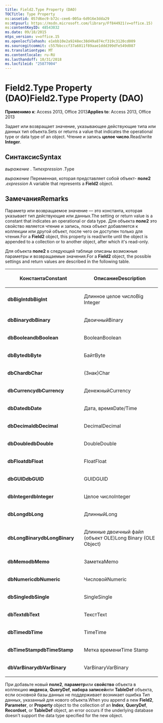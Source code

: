 ```yaml
---
title: Field2.Type Property (DAO)
TOCTitle: Type Property
ms:assetid: 057d6ec9-b72c-cee6-005a-6d916e3dda29
ms:mtpsurl: https://msdn.microsoft.com/library/Ff844921(v=office.15)
ms:contentKeyID: 48543032
ms.date: 09/18/2015
mtps_version: v=office.15
ms.openlocfilehash: e1ebb10e2a9248ec38d49a874cf319c3120cd009
ms.sourcegitcommit: c557bbcccf37a6011f89aae1ddd399dfe549d087
ms.translationtype: MT
ms.contentlocale: ru-RU
ms.lasthandoff: 10/31/2018
ms.locfileid: "25877004"
---
```

# <a name="field2type-property-dao"></a><span data-ttu-id="f0544-102">Field2.Type Property (DAO)</span><span class="sxs-lookup"><span data-stu-id="f0544-102">Field2.Type Property (DAO)</span></span>


<span data-ttu-id="f0544-103">**Применимо к**: Access 2013, Office 2013</span><span class="sxs-lookup"><span data-stu-id="f0544-103">**Applies to**: Access 2013, Office 2013</span></span>

<span data-ttu-id="f0544-104">Задает или возвращает значение, указывающее действующие типа или данных тип объекта.</span><span class="sxs-lookup"><span data-stu-id="f0544-104">Sets or returns a value that indicates the operational type or data type of an object.</span></span> <span data-ttu-id="f0544-105">Чтение и запись **целое число**.</span><span class="sxs-lookup"><span data-stu-id="f0544-105">Read/write **Integer**.</span></span>

## <a name="syntax"></a><span data-ttu-id="f0544-106">Синтаксис</span><span class="sxs-lookup"><span data-stu-id="f0544-106">Syntax</span></span>

<span data-ttu-id="f0544-107">*выражение* . Тип</span><span class="sxs-lookup"><span data-stu-id="f0544-107">*expression* .Type</span></span>

<span data-ttu-id="f0544-108">*выражение* Переменная, которая представляет собой объект- **поле2** .</span><span class="sxs-lookup"><span data-stu-id="f0544-108">*expression* A variable that represents a **Field2** object.</span></span>

## <a name="remarks"></a><span data-ttu-id="f0544-109">Замечания</span><span class="sxs-lookup"><span data-stu-id="f0544-109">Remarks</span></span>

<span data-ttu-id="f0544-110">Параметр или возвращаемое значение — это константа, которая указывает тип действующие или данных.</span><span class="sxs-lookup"><span data-stu-id="f0544-110">The setting or return value is a constant that indicates an operational or data type.</span></span> <span data-ttu-id="f0544-111">Для объекта **поле2** это свойство является чтение и запись, пока объект добавляется к коллекции или другой объект, после чего он доступен только для чтения.</span><span class="sxs-lookup"><span data-stu-id="f0544-111">For a **Field2** object, this property is read/write until the object is appended to a collection or to another object, after which it's read-only.</span></span>

<span data-ttu-id="f0544-112">Для объекта **поле2** в следующей таблице описаны возможные параметры и возвращаемые значения.</span><span class="sxs-lookup"><span data-stu-id="f0544-112">For a **Field2** object, the possible settings and return values are described in the following table.</span></span>

<table>
<colgroup>
<col style="width: 50%" />
<col style="width: 50%" />
</colgroup>
<thead>
<tr class="header">
<th><p><span data-ttu-id="f0544-113">Константа</span><span class="sxs-lookup"><span data-stu-id="f0544-113">Constant</span></span></p></th>
<th><p><span data-ttu-id="f0544-114">Описание</span><span class="sxs-lookup"><span data-stu-id="f0544-114">Description</span></span></p></th>
</tr>
</thead>
<tbody>
<tr class="odd">
<td><p><span data-ttu-id="f0544-115"><strong>dbBigInt</strong></span><span class="sxs-lookup"><span data-stu-id="f0544-115"><strong>dbBigInt</strong></span></span></p></td>
<td><p><span data-ttu-id="f0544-116">Длинное целое число</span><span class="sxs-lookup"><span data-stu-id="f0544-116">Big Integer</span></span></p></td>
</tr>
<tr class="even">
<td><p><span data-ttu-id="f0544-117"><strong>dbBinary</strong></span><span class="sxs-lookup"><span data-stu-id="f0544-117"><strong>dbBinary</strong></span></span></p></td>
<td><p><span data-ttu-id="f0544-118">Двоичный</span><span class="sxs-lookup"><span data-stu-id="f0544-118">Binary</span></span></p></td>
</tr>
<tr class="odd">
<td><p><span data-ttu-id="f0544-119"><strong>dbBoolean</strong></span><span class="sxs-lookup"><span data-stu-id="f0544-119"><strong>dbBoolean</strong></span></span></p></td>
<td><p><span data-ttu-id="f0544-120">Boolean</span><span class="sxs-lookup"><span data-stu-id="f0544-120">Boolean</span></span></p></td>
</tr>
<tr class="even">
<td><p><span data-ttu-id="f0544-121"><strong>dbByte</strong></span><span class="sxs-lookup"><span data-stu-id="f0544-121"><strong>dbByte</strong></span></span></p></td>
<td><p><span data-ttu-id="f0544-122">Байт</span><span class="sxs-lookup"><span data-stu-id="f0544-122">Byte</span></span></p></td>
</tr>
<tr class="odd">
<td><p><span data-ttu-id="f0544-123"><strong>dbChar</strong></span><span class="sxs-lookup"><span data-stu-id="f0544-123"><strong>dbChar</strong></span></span></p></td>
<td><p><span data-ttu-id="f0544-124">(Знак)</span><span class="sxs-lookup"><span data-stu-id="f0544-124">Char</span></span></p></td>
</tr>
<tr class="even">
<td><p><span data-ttu-id="f0544-125"><strong>dbCurrency</strong></span><span class="sxs-lookup"><span data-stu-id="f0544-125"><strong>dbCurrency</strong></span></span></p></td>
<td><p><span data-ttu-id="f0544-126">Денежный</span><span class="sxs-lookup"><span data-stu-id="f0544-126">Currency</span></span></p></td>
</tr>
<tr class="odd">
<td><p><span data-ttu-id="f0544-127"><strong>dbDate</strong></span><span class="sxs-lookup"><span data-stu-id="f0544-127"><strong>dbDate</strong></span></span></p></td>
<td><p><span data-ttu-id="f0544-128">Дата, время</span><span class="sxs-lookup"><span data-stu-id="f0544-128">Date/Time</span></span></p></td>
</tr>
<tr class="even">
<td><p><span data-ttu-id="f0544-129"><strong>dbDecimal</strong></span><span class="sxs-lookup"><span data-stu-id="f0544-129"><strong>dbDecimal</strong></span></span></p></td>
<td><p><span data-ttu-id="f0544-130">Decimal</span><span class="sxs-lookup"><span data-stu-id="f0544-130">Decimal</span></span></p></td>
</tr>
<tr class="odd">
<td><p><span data-ttu-id="f0544-131"><strong>dbDouble</strong></span><span class="sxs-lookup"><span data-stu-id="f0544-131"><strong>dbDouble</strong></span></span></p></td>
<td><p><span data-ttu-id="f0544-132">Double</span><span class="sxs-lookup"><span data-stu-id="f0544-132">Double</span></span></p></td>
</tr>
<tr class="even">
<td><p><span data-ttu-id="f0544-133"><strong>dbFloat</strong></span><span class="sxs-lookup"><span data-stu-id="f0544-133"><strong>dbFloat</strong></span></span></p></td>
<td><p><span data-ttu-id="f0544-134">Float</span><span class="sxs-lookup"><span data-stu-id="f0544-134">Float</span></span></p></td>
</tr>
<tr class="odd">
<td><p><span data-ttu-id="f0544-135"><strong>dbGUID</strong></span><span class="sxs-lookup"><span data-stu-id="f0544-135"><strong>dbGUID</strong></span></span></p></td>
<td><p><span data-ttu-id="f0544-136">GUID</span><span class="sxs-lookup"><span data-stu-id="f0544-136">GUID</span></span></p></td>
</tr>
<tr class="even">
<td><p><span data-ttu-id="f0544-137"><strong>dbInteger</strong></span><span class="sxs-lookup"><span data-stu-id="f0544-137"><strong>dbInteger</strong></span></span></p></td>
<td><p><span data-ttu-id="f0544-138">Целое число</span><span class="sxs-lookup"><span data-stu-id="f0544-138">Integer</span></span></p></td>
</tr>
<tr class="odd">
<td><p><span data-ttu-id="f0544-139"><strong>dbLong</strong></span><span class="sxs-lookup"><span data-stu-id="f0544-139"><strong>dbLong</strong></span></span></p></td>
<td><p><span data-ttu-id="f0544-140">Длинный</span><span class="sxs-lookup"><span data-stu-id="f0544-140">Long</span></span></p></td>
</tr>
<tr class="even">
<td><p><span data-ttu-id="f0544-141"><strong>dbLongBinary</strong></span><span class="sxs-lookup"><span data-stu-id="f0544-141"><strong>dbLongBinary</strong></span></span></p></td>
<td><p><span data-ttu-id="f0544-142">Длинные двоичный файл (объект OLE)</span><span class="sxs-lookup"><span data-stu-id="f0544-142">Long Binary (OLE Object)</span></span></p></td>
</tr>
<tr class="odd">
<td><p><span data-ttu-id="f0544-143"><strong>dbMemo</strong></span><span class="sxs-lookup"><span data-stu-id="f0544-143"><strong>dbMemo</strong></span></span></p></td>
<td><p><span data-ttu-id="f0544-144">Заметка</span><span class="sxs-lookup"><span data-stu-id="f0544-144">Memo</span></span></p></td>
</tr>
<tr class="even">
<td><p><span data-ttu-id="f0544-145"><strong>dbNumeric</strong></span><span class="sxs-lookup"><span data-stu-id="f0544-145"><strong>dbNumeric</strong></span></span></p></td>
<td><p><span data-ttu-id="f0544-146">Числовой</span><span class="sxs-lookup"><span data-stu-id="f0544-146">Numeric</span></span></p></td>
</tr>
<tr class="odd">
<td><p><span data-ttu-id="f0544-147"><strong>dbSingle</strong></span><span class="sxs-lookup"><span data-stu-id="f0544-147"><strong>dbSingle</strong></span></span></p></td>
<td><p><span data-ttu-id="f0544-148">Single</span><span class="sxs-lookup"><span data-stu-id="f0544-148">Single</span></span></p></td>
</tr>
<tr class="even">
<td><p><span data-ttu-id="f0544-149"><strong>dbText</strong></span><span class="sxs-lookup"><span data-stu-id="f0544-149"><strong>dbText</strong></span></span></p></td>
<td><p><span data-ttu-id="f0544-150">Текст</span><span class="sxs-lookup"><span data-stu-id="f0544-150">Text</span></span></p></td>
</tr>
<tr class="odd">
<td><p><span data-ttu-id="f0544-151"><strong>dbTime</strong></span><span class="sxs-lookup"><span data-stu-id="f0544-151"><strong>dbTime</strong></span></span></p></td>
<td><p><span data-ttu-id="f0544-152">Time</span><span class="sxs-lookup"><span data-stu-id="f0544-152">Time</span></span></p></td>
</tr>
<tr class="even">
<td><p><span data-ttu-id="f0544-153"><strong>dbTimeStamp</strong></span><span class="sxs-lookup"><span data-stu-id="f0544-153"><strong>dbTimeStamp</strong></span></span></p></td>
<td><p><span data-ttu-id="f0544-154">Метка времени</span><span class="sxs-lookup"><span data-stu-id="f0544-154">Time Stamp</span></span></p></td>
</tr>
<tr class="odd">
<td><p><span data-ttu-id="f0544-155"><strong>dbVarBinary</strong></span><span class="sxs-lookup"><span data-stu-id="f0544-155"><strong>dbVarBinary</strong></span></span></p></td>
<td><p><span data-ttu-id="f0544-156">VarBinary</span><span class="sxs-lookup"><span data-stu-id="f0544-156">VarBinary</span></span></p></td>
</tr>
</tbody>
</table>


<span data-ttu-id="f0544-157">При добавьте новый **поле2**, **параметр**или **свойство** объекта в коллекцию **индекса**, **QueryDef**, **набора записей**или **TableDef** объекта, если основной базы данных не поддерживает возникает ошибка Тип данных, указанный для нового объекта.</span><span class="sxs-lookup"><span data-stu-id="f0544-157">When you append a new **Field2**, **Parameter**, or **Property** object to the collection of an **Index**, **QueryDef**, **Recordset**, or **TableDef** object, an error occurs if the underlying database doesn't support the data type specified for the new object.</span></span>

